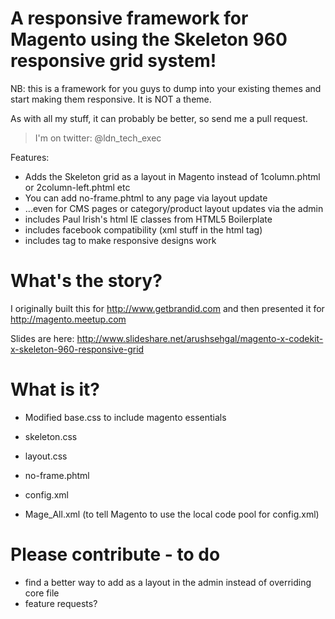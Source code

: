 A responsive framework for Magento using the Skeleton 960 responsive grid system!
=========================

NB: this is a framework for you guys to dump into your existing themes and start making them responsive. It is NOT a theme.

As with all my stuff, it can probably be better, so send me a pull request.

> I'm on twitter: @ldn\_tech_exec
  
Features:

- Adds the Skeleton grid as a layout in Magento instead of 1column.phtml or 2column-left.phtml etc
- You can add no-frame.phtml to any page via layout update
- …even for CMS pages or category/product layout updates via the admin
- includes Paul Irish's html IE classes from HTML5 Boilerplate
- includes facebook compatibility (xml stuff in the html tag)
- includes <meta> tag to make responsive designs work

What's the story?
=========

I originally built this for <http://www.getbrandid.com> and then presented it for <http://magento.meetup.com>


Slides are here: <http://www.slideshare.net/arushsehgal/magento-x-codekit-x-skeleton-960-responsive-grid>


What is it?
================

- Modified base.css to include magento essentials
- skeleton.css
- layout.css

- no-frame.phtml
- config.xml
- Mage_All.xml (to tell Magento to use the local code pool for config.xml)


Please contribute - to do
========
- find a better way to add as a layout in the admin instead of overriding core file
- feature requests?

